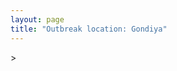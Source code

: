 ```yaml
---
layout: page
title: "Outbreak location: Gondiya"
---
```

<div id="mapid">
<script src="https://buda-magenta.github.io/hazard_map/load_map.js"></script>
><script>
var marker_outbreak = L.marker([21.145629, 80.268387],{"autoPan": true}).addTo(map); marker_outbreak.bindTooltip("Gondiya").openTooltip();

var circle_1 = L.circle([21.237947, 81.633683], {"pane": "markerPane", "color": "red", "fill": true, "fillOpacity": 0.2, "fillRule": "evenodd", "lineCap": "round", "lineJoin": "round", "opacity": 1.0, "radius": 69821, "stroke": true, "weight": 3}).addTo(map);
circle_1.bindTooltip("Raipur<br>rank: 1<br>hazard index: 0.069822")
circle_1.bindPopup('<a href="https://buda-magenta.github.io/hazard_map/Raipur">Raipur</a>')

var circle_2 = L.circle([20.259399, 76.976203], {"pane": "markerPane", "color": "red", "fill": true, "fillOpacity": 0.2, "fillRule": "evenodd", "lineCap": "round", "lineJoin": "round", "opacity": 1.0, "radius": 53382, "stroke": true, "weight": 3}).addTo(map);
circle_2.bindTooltip("Malegaon<br>rank: 2<br>hazard index: 0.053383")
circle_2.bindPopup('<a href="https://buda-magenta.github.io/hazard_map/Malegaon">Malegaon</a>')

var circle_3 = L.circle([21.149813, 79.082056], {"pane": "markerPane", "color": "red", "fill": true, "fillOpacity": 0.2, "fillRule": "evenodd", "lineCap": "round", "lineJoin": "round", "opacity": 1.0, "radius": 51464, "stroke": true, "weight": 3}).addTo(map);
circle_3.bindTooltip("Nagpur<br>rank: 3<br>hazard index: 0.051465")
circle_3.bindPopup('<a href="https://buda-magenta.github.io/hazard_map/Nagpur">Nagpur</a>')

var circle_4 = L.circle([21.199035, 81.397955], {"pane": "markerPane", "color": "red", "fill": true, "fillOpacity": 0.2, "fillRule": "evenodd", "lineCap": "round", "lineJoin": "round", "opacity": 1.0, "radius": 20839, "stroke": true, "weight": 3}).addTo(map);
circle_4.bindTooltip("Durg<br>rank: 4<br>hazard index: 0.020840")
circle_4.bindPopup('<a href="https://buda-magenta.github.io/hazard_map/Durg">Durg</a>')

var circle_5 = L.circle([20.843512, 75.525927], {"pane": "markerPane", "color": "red", "fill": true, "fillOpacity": 0.2, "fillRule": "evenodd", "lineCap": "round", "lineJoin": "round", "opacity": 1.0, "radius": 18830, "stroke": true, "weight": 3}).addTo(map);
circle_5.bindTooltip("Jalgaon<br>rank: 5<br>hazard index: 0.018831")
circle_5.bindPopup('<a href="https://buda-magenta.github.io/hazard_map/Jalgaon">Jalgaon</a>')

var circle_6 = L.circle([22.383333, 82.133333], {"pane": "markerPane", "color": "red", "fill": true, "fillOpacity": 0.2, "fillRule": "evenodd", "lineCap": "round", "lineJoin": "round", "opacity": 1.0, "radius": 18492, "stroke": true, "weight": 3}).addTo(map);
circle_6.bindTooltip("Bilaspur<br>rank: 6<br>hazard index: 0.018493")
circle_6.bindPopup('<a href="https://buda-magenta.github.io/hazard_map/Bilaspur">Bilaspur</a>')

var circle_7 = L.circle([19.075990, 72.877393], {"pane": "markerPane", "color": "red", "fill": true, "fillOpacity": 0.2, "fillRule": "evenodd", "lineCap": "round", "lineJoin": "round", "opacity": 1.0, "radius": 18073, "stroke": true, "weight": 3}).addTo(map);
circle_7.bindTooltip("Mumbai<br>rank: 7<br>hazard index: 0.018074")
circle_7.bindPopup('<a href="https://buda-magenta.github.io/hazard_map/Mumbai">Mumbai</a>')

var circle_8 = L.circle([21.200996, 81.335426], {"pane": "markerPane", "color": "red", "fill": true, "fillOpacity": 0.2, "fillRule": "evenodd", "lineCap": "round", "lineJoin": "round", "opacity": 1.0, "radius": 15542, "stroke": true, "weight": 3}).addTo(map);
circle_8.bindTooltip("Bhilai Nagar<br>rank: 8<br>hazard index: 0.015543")
circle_8.bindPopup('<a href="https://buda-magenta.github.io/hazard_map/Bhilai_Nagar">Bhilai Nagar</a>')

var circle_9 = L.circle([18.521428, 73.854454], {"pane": "markerPane", "color": "red", "fill": true, "fillOpacity": 0.2, "fillRule": "evenodd", "lineCap": "round", "lineJoin": "round", "opacity": 1.0, "radius": 14445, "stroke": true, "weight": 3}).addTo(map);
circle_9.bindTooltip("Pune<br>rank: 9<br>hazard index: 0.014445")
circle_9.bindPopup('<a href="https://buda-magenta.github.io/hazard_map/Pune">Pune</a>')

var circle_10 = L.circle([20.972740, 80.691555], {"pane": "markerPane", "color": "red", "fill": true, "fillOpacity": 0.2, "fillRule": "evenodd", "lineCap": "round", "lineJoin": "round", "opacity": 1.0, "radius": 12374, "stroke": true, "weight": 3}).addTo(map);
circle_10.bindTooltip("Rajnandgaon<br>rank: 10<br>hazard index: 0.012375")
circle_10.bindPopup('<a href="https://buda-magenta.github.io/hazard_map/Rajnandgaon">Rajnandgaon</a>')

var circle_11 = L.circle([25.335649, 83.007629], {"pane": "markerPane", "color": "red", "fill": true, "fillOpacity": 0.2, "fillRule": "evenodd", "lineCap": "round", "lineJoin": "round", "opacity": 1.0, "radius": 7678, "stroke": true, "weight": 3}).addTo(map);
circle_11.bindTooltip("Varanasi<br>rank: 11<br>hazard index: 0.007679")
circle_11.bindPopup('<a href="https://buda-magenta.github.io/hazard_map/Varanasi">Varanasi</a>')

var circle_12 = L.circle([25.438130, 81.833800], {"pane": "markerPane", "color": "red", "fill": true, "fillOpacity": 0.2, "fillRule": "evenodd", "lineCap": "round", "lineJoin": "round", "opacity": 1.0, "radius": 7137, "stroke": true, "weight": 3}).addTo(map);
circle_12.bindTooltip("Allahabad<br>rank: 12<br>hazard index: 0.007137")
circle_12.bindPopup('<a href="https://buda-magenta.github.io/hazard_map/Allahabad">Allahabad</a>')

var circle_13 = L.circle([22.500000, 83.500000], {"pane": "markerPane", "color": "red", "fill": true, "fillOpacity": 0.2, "fillRule": "evenodd", "lineCap": "round", "lineJoin": "round", "opacity": 1.0, "radius": 5759, "stroke": true, "weight": 3}).addTo(map);
circle_13.bindTooltip("Raigarh<br>rank: 13<br>hazard index: 0.005759")
circle_13.bindPopup('<a href="https://buda-magenta.github.io/hazard_map/Raigarh">Raigarh</a>')

var circle_14 = L.circle([20.030976, 79.358139], {"pane": "markerPane", "color": "red", "fill": true, "fillOpacity": 0.2, "fillRule": "evenodd", "lineCap": "round", "lineJoin": "round", "opacity": 1.0, "radius": 4852, "stroke": true, "weight": 3}).addTo(map);
circle_14.bindTooltip("Chandrapur<br>rank: 14<br>hazard index: 0.004853")
circle_14.bindPopup('<a href="https://buda-magenta.github.io/hazard_map/Chandrapur">Chandrapur</a>')

var circle_15 = L.circle([21.735348, 81.944459], {"pane": "markerPane", "color": "red", "fill": true, "fillOpacity": 0.2, "fillRule": "evenodd", "lineCap": "round", "lineJoin": "round", "opacity": 1.0, "radius": 3564, "stroke": true, "weight": 3}).addTo(map);
circle_15.bindTooltip("Bhatpara<br>rank: 15<br>hazard index: 0.003564")
circle_15.bindPopup('<a href="https://buda-magenta.github.io/hazard_map/Bhatpara">Bhatpara</a>')

var circle_16 = L.circle([22.541418, 88.357691], {"pane": "markerPane", "color": "red", "fill": true, "fillOpacity": 0.2, "fillRule": "evenodd", "lineCap": "round", "lineJoin": "round", "opacity": 1.0, "radius": 3085, "stroke": true, "weight": 3}).addTo(map);
circle_16.bindTooltip("Kolkata<br>rank: 16<br>hazard index: 0.003086")
circle_16.bindPopup('<a href="https://buda-magenta.github.io/hazard_map/Kolkata">Kolkata</a>')

var circle_17 = L.circle([19.877263, 75.339024], {"pane": "markerPane", "color": "red", "fill": true, "fillOpacity": 0.2, "fillRule": "evenodd", "lineCap": "round", "lineJoin": "round", "opacity": 1.0, "radius": 2957, "stroke": true, "weight": 3}).addTo(map);
circle_17.bindTooltip("Aurangabad<br>rank: 17<br>hazard index: 0.002957")
circle_17.bindPopup('<a href="https://buda-magenta.github.io/hazard_map/Aurangabad">Aurangabad</a>')

var circle_18 = L.circle([20.761862, 77.192172], {"pane": "markerPane", "color": "red", "fill": true, "fillOpacity": 0.2, "fillRule": "evenodd", "lineCap": "round", "lineJoin": "round", "opacity": 1.0, "radius": 2674, "stroke": true, "weight": 3}).addTo(map);
circle_18.bindTooltip("Akola<br>rank: 18<br>hazard index: 0.002675")
circle_18.bindPopup('<a href="https://buda-magenta.github.io/hazard_map/Akola">Akola</a>')

var circle_19 = L.circle([19.194329, 72.970178], {"pane": "markerPane", "color": "red", "fill": true, "fillOpacity": 0.2, "fillRule": "evenodd", "lineCap": "round", "lineJoin": "round", "opacity": 1.0, "radius": 2626, "stroke": true, "weight": 3}).addTo(map);
circle_19.bindTooltip("Thane<br>rank: 19<br>hazard index: 0.002626")
circle_19.bindPopup('<a href="https://buda-magenta.github.io/hazard_map/Thane">Thane</a>')

var circle_20 = L.circle([16.702841, 74.240533], {"pane": "markerPane", "color": "red", "fill": true, "fillOpacity": 0.2, "fillRule": "evenodd", "lineCap": "round", "lineJoin": "round", "opacity": 1.0, "radius": 2489, "stroke": true, "weight": 3}).addTo(map);
circle_20.bindTooltip("Kolhapur<br>rank: 20<br>hazard index: 0.002490")
circle_20.bindPopup('<a href="https://buda-magenta.github.io/hazard_map/Kolhapur">Kolhapur</a>')

var circle_21 = L.circle([16.850253, 74.594888], {"pane": "markerPane", "color": "red", "fill": true, "fillOpacity": 0.2, "fillRule": "evenodd", "lineCap": "round", "lineJoin": "round", "opacity": 1.0, "radius": 2278, "stroke": true, "weight": 3}).addTo(map);
circle_21.bindTooltip("Sangli<br>rank: 21<br>hazard index: 0.002278")
circle_21.bindPopup('<a href="https://buda-magenta.github.io/hazard_map/Sangli">Sangli</a>')

var circle_22 = L.circle([26.148658, 85.340013], {"pane": "markerPane", "color": "red", "fill": true, "fillOpacity": 0.2, "fillRule": "evenodd", "lineCap": "round", "lineJoin": "round", "opacity": 1.0, "radius": 2247, "stroke": true, "weight": 3}).addTo(map);
circle_22.bindTooltip("Muzaffarpur<br>rank: 22<br>hazard index: 0.002248")
circle_22.bindPopup('<a href="https://buda-magenta.github.io/hazard_map/Muzaffarpur">Muzaffarpur</a>')

var circle_23 = L.circle([20.011247, 73.790236], {"pane": "markerPane", "color": "red", "fill": true, "fillOpacity": 0.2, "fillRule": "evenodd", "lineCap": "round", "lineJoin": "round", "opacity": 1.0, "radius": 2132, "stroke": true, "weight": 3}).addTo(map);
circle_23.bindTooltip("Nashik<br>rank: 23<br>hazard index: 0.002133")
circle_23.bindPopup('<a href="https://buda-magenta.github.io/hazard_map/Nashik">Nashik</a>')

var circle_24 = L.circle([24.500000, 81.000000], {"pane": "markerPane", "color": "red", "fill": true, "fillOpacity": 0.2, "fillRule": "evenodd", "lineCap": "round", "lineJoin": "round", "opacity": 1.0, "radius": 1790, "stroke": true, "weight": 3}).addTo(map);
circle_24.bindTooltip("Satna<br>rank: 24<br>hazard index: 0.001791")
circle_24.bindPopup('<a href="https://buda-magenta.github.io/hazard_map/Satna">Satna</a>')

var circle_25 = L.circle([20.825623, 78.613146], {"pane": "markerPane", "color": "red", "fill": true, "fillOpacity": 0.2, "fillRule": "evenodd", "lineCap": "round", "lineJoin": "round", "opacity": 1.0, "radius": 1726, "stroke": true, "weight": 3}).addTo(map);
circle_25.bindTooltip("Wardha<br>rank: 25<br>hazard index: 0.001727")
circle_25.bindPopup('<a href="https://buda-magenta.github.io/hazard_map/Wardha">Wardha</a>')

var circle_26 = L.circle([21.154541, 77.644296], {"pane": "markerPane", "color": "red", "fill": true, "fillOpacity": 0.2, "fillRule": "evenodd", "lineCap": "round", "lineJoin": "round", "opacity": 1.0, "radius": 1627, "stroke": true, "weight": 3}).addTo(map);
circle_26.bindTooltip("Amravati<br>rank: 26<br>hazard index: 0.001628")
circle_26.bindPopup('<a href="https://buda-magenta.github.io/hazard_map/Amravati">Amravati</a>')

var circle_27 = L.circle([19.250000, 74.750000], {"pane": "markerPane", "color": "red", "fill": true, "fillOpacity": 0.2, "fillRule": "evenodd", "lineCap": "round", "lineJoin": "round", "opacity": 1.0, "radius": 1626, "stroke": true, "weight": 3}).addTo(map);
circle_27.bindTooltip("Ahmadnagar<br>rank: 27<br>hazard index: 0.001627")
circle_27.bindPopup('<a href="https://buda-magenta.github.io/hazard_map/Ahmadnagar">Ahmadnagar</a>')

var circle_28 = L.circle([24.935635, 82.647701], {"pane": "markerPane", "color": "red", "fill": true, "fillOpacity": 0.2, "fillRule": "evenodd", "lineCap": "round", "lineJoin": "round", "opacity": 1.0, "radius": 1493, "stroke": true, "weight": 3}).addTo(map);
circle_28.bindTooltip("Mirzapur<br>rank: 28<br>hazard index: 0.001493")
circle_28.bindPopup('<a href="https://buda-magenta.github.io/hazard_map/Mirzapur">Mirzapur</a>')

var circle_29 = L.circle([20.993276, 75.839983], {"pane": "markerPane", "color": "red", "fill": true, "fillOpacity": 0.2, "fillRule": "evenodd", "lineCap": "round", "lineJoin": "round", "opacity": 1.0, "radius": 1470, "stroke": true, "weight": 3}).addTo(map);
circle_29.bindTooltip("Bhusawal<br>rank: 29<br>hazard index: 0.001470")
circle_29.bindPopup('<a href="https://buda-magenta.github.io/hazard_map/Bhusawal">Bhusawal</a>')

var circle_30 = L.circle([19.169335, 77.311013], {"pane": "markerPane", "color": "red", "fill": true, "fillOpacity": 0.2, "fillRule": "evenodd", "lineCap": "round", "lineJoin": "round", "opacity": 1.0, "radius": 1385, "stroke": true, "weight": 3}).addTo(map);
circle_30.bindTooltip("Nanded Waghala<br>rank: 30<br>hazard index: 0.001385")
circle_30.bindPopup('<a href="https://buda-magenta.github.io/hazard_map/Nanded_Waghala">Nanded Waghala</a>')

var circle_31 = L.circle([20.166670, 79.172114], {"pane": "markerPane", "color": "red", "fill": true, "fillOpacity": 0.2, "fillRule": "evenodd", "lineCap": "round", "lineJoin": "round", "opacity": 1.0, "radius": 1376, "stroke": true, "weight": 3}).addTo(map);
circle_31.bindTooltip("Bhadravati<br>rank: 31<br>hazard index: 0.001376")
circle_31.bindPopup('<a href="https://buda-magenta.github.io/hazard_map/Bhadravati">Bhadravati</a>')

var circle_32 = L.circle([16.695935, 74.455575], {"pane": "markerPane", "color": "red", "fill": true, "fillOpacity": 0.2, "fillRule": "evenodd", "lineCap": "round", "lineJoin": "round", "opacity": 1.0, "radius": 1303, "stroke": true, "weight": 3}).addTo(map);
circle_32.bindTooltip("Ichalkaranji<br>rank: 32<br>hazard index: 0.001303")
circle_32.bindPopup('<a href="https://buda-magenta.github.io/hazard_map/Ichalkaranji">Ichalkaranji</a>')

var circle_33 = L.circle([25.773344, 84.784977], {"pane": "markerPane", "color": "red", "fill": true, "fillOpacity": 0.2, "fillRule": "evenodd", "lineCap": "round", "lineJoin": "round", "opacity": 1.0, "radius": 1288, "stroke": true, "weight": 3}).addTo(map);
circle_33.bindTooltip("Chapra<br>rank: 33<br>hazard index: 0.001288")
circle_33.bindPopup('<a href="https://buda-magenta.github.io/hazard_map/Chapra">Chapra</a>')

var circle_34 = L.circle([22.139831, 78.809645], {"pane": "markerPane", "color": "red", "fill": true, "fillOpacity": 0.2, "fillRule": "evenodd", "lineCap": "round", "lineJoin": "round", "opacity": 1.0, "radius": 1262, "stroke": true, "weight": 3}).addTo(map);
circle_34.bindTooltip("Chhindwara<br>rank: 34<br>hazard index: 0.001262")
circle_34.bindPopup('<a href="https://buda-magenta.github.io/hazard_map/Chhindwara">Chhindwara</a>')

var circle_35 = L.circle([17.723128, 83.301284], {"pane": "markerPane", "color": "red", "fill": true, "fillOpacity": 0.2, "fillRule": "evenodd", "lineCap": "round", "lineJoin": "round", "opacity": 1.0, "radius": 1239, "stroke": true, "weight": 3}).addTo(map);
circle_35.bindTooltip("Visakhapatnam<br>rank: 35<br>hazard index: 0.001240")
circle_35.bindPopup('<a href="https://buda-magenta.github.io/hazard_map/Visakhapatnam">Visakhapatnam</a>')

var circle_36 = L.circle([19.290314, 76.602903], {"pane": "markerPane", "color": "red", "fill": true, "fillOpacity": 0.2, "fillRule": "evenodd", "lineCap": "round", "lineJoin": "round", "opacity": 1.0, "radius": 1148, "stroke": true, "weight": 3}).addTo(map);
circle_36.bindTooltip("Parbhani<br>rank: 36<br>hazard index: 0.001149")
circle_36.bindPopup('<a href="https://buda-magenta.github.io/hazard_map/Parbhani">Parbhani</a>')

var circle_37 = L.circle([22.275879, 79.721045], {"pane": "markerPane", "color": "red", "fill": true, "fillOpacity": 0.2, "fillRule": "evenodd", "lineCap": "round", "lineJoin": "round", "opacity": 1.0, "radius": 1125, "stroke": true, "weight": 3}).addTo(map);
circle_37.bindTooltip("Seoni<br>rank: 37<br>hazard index: 0.001125")
circle_37.bindPopup('<a href="https://buda-magenta.github.io/hazard_map/Seoni">Seoni</a>')

var circle_38 = L.circle([22.519770, 82.629515], {"pane": "markerPane", "color": "red", "fill": true, "fillOpacity": 0.2, "fillRule": "evenodd", "lineCap": "round", "lineJoin": "round", "opacity": 1.0, "radius": 1094, "stroke": true, "weight": 3}).addTo(map);
circle_38.bindTooltip("Korba<br>rank: 38<br>hazard index: 0.001095")
circle_38.bindPopup('<a href="https://buda-magenta.github.io/hazard_map/Korba">Korba</a>')

var circle_39 = L.circle([25.795593, 82.488341], {"pane": "markerPane", "color": "red", "fill": true, "fillOpacity": 0.2, "fillRule": "evenodd", "lineCap": "round", "lineJoin": "round", "opacity": 1.0, "radius": 1074, "stroke": true, "weight": 3}).addTo(map);
circle_39.bindTooltip("Jaunpur<br>rank: 39<br>hazard index: 0.001074")
circle_39.bindPopup('<a href="https://buda-magenta.github.io/hazard_map/Jaunpur">Jaunpur</a>')

var circle_40 = L.circle([20.475195, 78.742396], {"pane": "markerPane", "color": "red", "fill": true, "fillOpacity": 0.2, "fillRule": "evenodd", "lineCap": "round", "lineJoin": "round", "opacity": 1.0, "radius": 1040, "stroke": true, "weight": 3}).addTo(map);
circle_40.bindTooltip("Hinganghat<br>rank: 40<br>hazard index: 0.001041")
circle_40.bindPopup('<a href="https://buda-magenta.github.io/hazard_map/Hinganghat">Hinganghat</a>')

var circle_41 = L.circle([22.801519, 86.202958], {"pane": "markerPane", "color": "red", "fill": true, "fillOpacity": 0.2, "fillRule": "evenodd", "lineCap": "round", "lineJoin": "round", "opacity": 1.0, "radius": 981, "stroke": true, "weight": 3}).addTo(map);
circle_41.bindTooltip("Jamshedpur<br>rank: 41<br>hazard index: 0.000981")
circle_41.bindPopup('<a href="https://buda-magenta.github.io/hazard_map/Jamshedpur">Jamshedpur</a>')

var circle_42 = L.circle([19.918233, 75.868625], {"pane": "markerPane", "color": "red", "fill": true, "fillOpacity": 0.2, "fillRule": "evenodd", "lineCap": "round", "lineJoin": "round", "opacity": 1.0, "radius": 958, "stroke": true, "weight": 3}).addTo(map);
circle_42.bindTooltip("Jalna<br>rank: 42<br>hazard index: 0.000958")
circle_42.bindPopup('<a href="https://buda-magenta.github.io/hazard_map/Jalna">Jalna</a>')

var circle_43 = L.circle([25.720581, 85.255560], {"pane": "markerPane", "color": "red", "fill": true, "fillOpacity": 0.2, "fillRule": "evenodd", "lineCap": "round", "lineJoin": "round", "opacity": 1.0, "radius": 940, "stroke": true, "weight": 3}).addTo(map);
circle_43.bindTooltip("Hajipur<br>rank: 43<br>hazard index: 0.000940")
circle_43.bindPopup('<a href="https://buda-magenta.github.io/hazard_map/Hajipur">Hajipur</a>')

var circle_44 = L.circle([28.651718, 77.221939], {"pane": "markerPane", "color": "red", "fill": true, "fillOpacity": 0.2, "fillRule": "evenodd", "lineCap": "round", "lineJoin": "round", "opacity": 1.0, "radius": 778, "stroke": true, "weight": 3}).addTo(map);
circle_44.bindTooltip("Delhi<br>rank: 44<br>hazard index: 0.000778")
circle_44.bindPopup('<a href="https://buda-magenta.github.io/hazard_map/Delhi">Delhi</a>')

var circle_45 = L.circle([27.209822, 79.048137], {"pane": "markerPane", "color": "red", "fill": true, "fillOpacity": 0.2, "fillRule": "evenodd", "lineCap": "round", "lineJoin": "round", "opacity": 1.0, "radius": 749, "stroke": true, "weight": 3}).addTo(map);
circle_45.bindTooltip("Mainpuri<br>rank: 45<br>hazard index: 0.000750")
circle_45.bindPopup('<a href="https://buda-magenta.github.io/hazard_map/Mainpuri">Mainpuri</a>')

var circle_46 = L.circle([20.266777, 85.843559], {"pane": "markerPane", "color": "red", "fill": true, "fillOpacity": 0.2, "fillRule": "evenodd", "lineCap": "round", "lineJoin": "round", "opacity": 1.0, "radius": 726, "stroke": true, "weight": 3}).addTo(map);
circle_46.bindTooltip("Bhubaneswar<br>rank: 46<br>hazard index: 0.000726")
circle_46.bindPopup('<a href="https://buda-magenta.github.io/hazard_map/Bhubaneswar">Bhubaneswar</a>')

var circle_47 = L.circle([25.603508, 83.507454], {"pane": "markerPane", "color": "red", "fill": true, "fillOpacity": 0.2, "fillRule": "evenodd", "lineCap": "round", "lineJoin": "round", "opacity": 1.0, "radius": 707, "stroke": true, "weight": 3}).addTo(map);
circle_47.bindTooltip("Ghazipur<br>rank: 47<br>hazard index: 0.000707")
circle_47.bindPopup('<a href="https://buda-magenta.github.io/hazard_map/Ghazipur">Ghazipur</a>')

var circle_48 = L.circle([25.877933, 84.119959], {"pane": "markerPane", "color": "red", "fill": true, "fillOpacity": 0.2, "fillRule": "evenodd", "lineCap": "round", "lineJoin": "round", "opacity": 1.0, "radius": 666, "stroke": true, "weight": 3}).addTo(map);
circle_48.bindTooltip("Ballia<br>rank: 48<br>hazard index: 0.000666")
circle_48.bindPopup('<a href="https://buda-magenta.github.io/hazard_map/Ballia">Ballia</a>')

var circle_49 = L.circle([21.400000, 83.883333], {"pane": "markerPane", "color": "red", "fill": true, "fillOpacity": 0.2, "fillRule": "evenodd", "lineCap": "round", "lineJoin": "round", "opacity": 1.0, "radius": 624, "stroke": true, "weight": 3}).addTo(map);
circle_49.bindTooltip("Sambalpur<br>rank: 49<br>hazard index: 0.000625")
circle_49.bindPopup('<a href="https://buda-magenta.github.io/hazard_map/Sambalpur">Sambalpur</a>')

var circle_50 = L.circle([22.214285, 84.872437], {"pane": "markerPane", "color": "red", "fill": true, "fillOpacity": 0.2, "fillRule": "evenodd", "lineCap": "round", "lineJoin": "round", "opacity": 1.0, "radius": 623, "stroke": true, "weight": 3}).addTo(map);
circle_50.bindTooltip("Raurkela<br>rank: 50<br>hazard index: 0.000623")
circle_50.bindPopup('<a href="https://buda-magenta.github.io/hazard_map/Raurkela">Raurkela</a>')

var circle_51 = L.circle([21.879616, 77.875681], {"pane": "markerPane", "color": "red", "fill": true, "fillOpacity": 0.2, "fillRule": "evenodd", "lineCap": "round", "lineJoin": "round", "opacity": 1.0, "radius": 595, "stroke": true, "weight": 3}).addTo(map);
circle_51.bindTooltip("Betul<br>rank: 51<br>hazard index: 0.000596")
circle_51.bindPopup('<a href="https://buda-magenta.github.io/hazard_map/Betul">Betul</a>')

var circle_52 = L.circle([18.627929, 73.800983], {"pane": "markerPane", "color": "red", "fill": true, "fillOpacity": 0.2, "fillRule": "evenodd", "lineCap": "round", "lineJoin": "round", "opacity": 1.0, "radius": 571, "stroke": true, "weight": 3}).addTo(map);
circle_52.bindTooltip("Pimpri Chinchwad<br>rank: 52<br>hazard index: 0.000571")
circle_52.bindPopup('<a href="https://buda-magenta.github.io/hazard_map/Pimpri_Chinchwad">Pimpri Chinchwad</a>')

var circle_53 = L.circle([17.388786, 78.461065], {"pane": "markerPane", "color": "red", "fill": true, "fillOpacity": 0.2, "fillRule": "evenodd", "lineCap": "round", "lineJoin": "round", "opacity": 1.0, "radius": 558, "stroke": true, "weight": 3}).addTo(map);
circle_53.bindTooltip("Hyderabad<br>rank: 53<br>hazard index: 0.000558")
circle_53.bindPopup('<a href="https://buda-magenta.github.io/hazard_map/Hyderabad">Hyderabad</a>')

var circle_54 = L.circle([17.636129, 74.298278], {"pane": "markerPane", "color": "red", "fill": true, "fillOpacity": 0.2, "fillRule": "evenodd", "lineCap": "round", "lineJoin": "round", "opacity": 1.0, "radius": 544, "stroke": true, "weight": 3}).addTo(map);
circle_54.bindTooltip("Satara<br>rank: 54<br>hazard index: 0.000544")
circle_54.bindPopup('<a href="https://buda-magenta.github.io/hazard_map/Satara">Satara</a>')

var circle_55 = L.circle([22.890183, 88.426939], {"pane": "markerPane", "color": "red", "fill": true, "fillOpacity": 0.2, "fillRule": "evenodd", "lineCap": "round", "lineJoin": "round", "opacity": 1.0, "radius": 495, "stroke": true, "weight": 3}).addTo(map);
circle_55.bindTooltip("Naihati<br>rank: 55<br>hazard index: 0.000495")
circle_55.bindPopup('<a href="https://buda-magenta.github.io/hazard_map/Naihati">Naihati</a>')

var circle_56 = L.circle([12.979120, 77.591300], {"pane": "markerPane", "color": "red", "fill": true, "fillOpacity": 0.2, "fillRule": "evenodd", "lineCap": "round", "lineJoin": "round", "opacity": 1.0, "radius": 439, "stroke": true, "weight": 3}).addTo(map);
circle_56.bindTooltip("Bangalore<br>rank: 56<br>hazard index: 0.000440")
circle_56.bindPopup('<a href="https://buda-magenta.github.io/hazard_map/Bangalore">Bangalore</a>')

var circle_57 = L.circle([21.977864, 76.568828], {"pane": "markerPane", "color": "red", "fill": true, "fillOpacity": 0.2, "fillRule": "evenodd", "lineCap": "round", "lineJoin": "round", "opacity": 1.0, "radius": 409, "stroke": true, "weight": 3}).addTo(map);
circle_57.bindTooltip("Khandwa<br>rank: 57<br>hazard index: 0.000409")
circle_57.bindPopup('<a href="https://buda-magenta.github.io/hazard_map/Khandwa">Khandwa</a>')

var circle_58 = L.circle([13.083694, 80.270186], {"pane": "markerPane", "color": "red", "fill": true, "fillOpacity": 0.2, "fillRule": "evenodd", "lineCap": "round", "lineJoin": "round", "opacity": 1.0, "radius": 372, "stroke": true, "weight": 3}).addTo(map);
circle_58.bindTooltip("Chennai<br>rank: 58<br>hazard index: 0.000373")
circle_58.bindPopup('<a href="https://buda-magenta.github.io/hazard_map/Chennai">Chennai</a>')

var circle_59 = L.circle([23.160894, 79.949770], {"pane": "markerPane", "color": "red", "fill": true, "fillOpacity": 0.2, "fillRule": "evenodd", "lineCap": "round", "lineJoin": "round", "opacity": 1.0, "radius": 348, "stroke": true, "weight": 3}).addTo(map);
circle_59.bindTooltip("Jabalpur<br>rank: 59<br>hazard index: 0.000349")
circle_59.bindPopup('<a href="https://buda-magenta.github.io/hazard_map/Jabalpur">Jabalpur</a>')

var circle_60 = L.circle([23.258486, 77.401989], {"pane": "markerPane", "color": "red", "fill": true, "fillOpacity": 0.2, "fillRule": "evenodd", "lineCap": "round", "lineJoin": "round", "opacity": 1.0, "radius": 347, "stroke": true, "weight": 3}).addTo(map);
circle_60.bindTooltip("Bhopal<br>rank: 60<br>hazard index: 0.000348")
circle_60.bindPopup('<a href="https://buda-magenta.github.io/hazard_map/Bhopal">Bhopal</a>')

var circle_61 = L.circle([19.500000, 78.500000], {"pane": "markerPane", "color": "red", "fill": true, "fillOpacity": 0.2, "fillRule": "evenodd", "lineCap": "round", "lineJoin": "round", "opacity": 1.0, "radius": 346, "stroke": true, "weight": 3}).addTo(map);
circle_61.bindTooltip("Adilabad<br>rank: 61<br>hazard index: 0.000346")
circle_61.bindPopup('<a href="https://buda-magenta.github.io/hazard_map/Adilabad">Adilabad</a>')

var circle_62 = L.circle([21.170200, 72.831100], {"pane": "markerPane", "color": "red", "fill": true, "fillOpacity": 0.2, "fillRule": "evenodd", "lineCap": "round", "lineJoin": "round", "opacity": 1.0, "radius": 340, "stroke": true, "weight": 3}).addTo(map);
circle_62.bindTooltip("Surat<br>rank: 62<br>hazard index: 0.000341")
circle_62.bindPopup('<a href="https://buda-magenta.github.io/hazard_map/Surat">Surat</a>')

var circle_63 = L.circle([23.021624, 72.579707], {"pane": "markerPane", "color": "red", "fill": true, "fillOpacity": 0.2, "fillRule": "evenodd", "lineCap": "round", "lineJoin": "round", "opacity": 1.0, "radius": 313, "stroke": true, "weight": 3}).addTo(map);
circle_63.bindTooltip("Ahmedabad<br>rank: 63<br>hazard index: 0.000314")
circle_63.bindPopup('<a href="https://buda-magenta.github.io/hazard_map/Ahmedabad">Ahmedabad</a>')

var circle_64 = L.circle([20.325704, 78.116914], {"pane": "markerPane", "color": "red", "fill": true, "fillOpacity": 0.2, "fillRule": "evenodd", "lineCap": "round", "lineJoin": "round", "opacity": 1.0, "radius": 312, "stroke": true, "weight": 3}).addTo(map);
circle_64.bindTooltip("Yavatmal<br>rank: 64<br>hazard index: 0.000312")
circle_64.bindPopup('<a href="https://buda-magenta.github.io/hazard_map/Yavatmal">Yavatmal</a>')

var circle_65 = L.circle([17.849907, 75.276320], {"pane": "markerPane", "color": "red", "fill": true, "fillOpacity": 0.2, "fillRule": "evenodd", "lineCap": "round", "lineJoin": "round", "opacity": 1.0, "radius": 303, "stroke": true, "weight": 3}).addTo(map);
circle_65.bindTooltip("Solapur<br>rank: 65<br>hazard index: 0.000304")
circle_65.bindPopup('<a href="https://buda-magenta.github.io/hazard_map/Solapur">Solapur</a>')

var circle_66 = L.circle([19.261944, 73.194760], {"pane": "markerPane", "color": "red", "fill": true, "fillOpacity": 0.2, "fillRule": "evenodd", "lineCap": "round", "lineJoin": "round", "opacity": 1.0, "radius": 296, "stroke": true, "weight": 3}).addTo(map);
circle_66.bindTooltip("Ulhas Nagar<br>rank: 66<br>hazard index: 0.000297")
circle_66.bindPopup('<a href="https://buda-magenta.github.io/hazard_map/Ulhas_Nagar">Ulhas Nagar</a>')

var circle_67 = L.circle([26.460914, 80.321759], {"pane": "markerPane", "color": "red", "fill": true, "fillOpacity": 0.2, "fillRule": "evenodd", "lineCap": "round", "lineJoin": "round", "opacity": 1.0, "radius": 289, "stroke": true, "weight": 3}).addTo(map);
circle_67.bindTooltip("Kanpur<br>rank: 67<br>hazard index: 0.000289")
circle_67.bindPopup('<a href="https://buda-magenta.github.io/hazard_map/Kanpur">Kanpur</a>')

var circle_68 = L.circle([26.838100, 80.934600], {"pane": "markerPane", "color": "red", "fill": true, "fillOpacity": 0.2, "fillRule": "evenodd", "lineCap": "round", "lineJoin": "round", "opacity": 1.0, "radius": 285, "stroke": true, "weight": 3}).addTo(map);
circle_68.bindTooltip("Lucknow<br>rank: 68<br>hazard index: 0.000285")
circle_68.bindPopup('<a href="https://buda-magenta.github.io/hazard_map/Lucknow">Lucknow</a>')

var circle_69 = L.circle([13.932609, 75.574978], {"pane": "markerPane", "color": "red", "fill": true, "fillOpacity": 0.2, "fillRule": "evenodd", "lineCap": "round", "lineJoin": "round", "opacity": 1.0, "radius": 284, "stroke": true, "weight": 3}).addTo(map);
circle_69.bindTooltip("Shimoga<br>rank: 69<br>hazard index: 0.000285")
circle_69.bindPopup('<a href="https://buda-magenta.github.io/hazard_map/Shimoga">Shimoga</a>')

var circle_70 = L.circle([23.122634, 83.198189], {"pane": "markerPane", "color": "red", "fill": true, "fillOpacity": 0.2, "fillRule": "evenodd", "lineCap": "round", "lineJoin": "round", "opacity": 1.0, "radius": 282, "stroke": true, "weight": 3}).addTo(map);
circle_70.bindTooltip("Ambikapur<br>rank: 70<br>hazard index: 0.000283")
circle_70.bindPopup('<a href="https://buda-magenta.github.io/hazard_map/Ambikapur">Ambikapur</a>')

var circle_71 = L.circle([19.807608, 85.825254], {"pane": "markerPane", "color": "red", "fill": true, "fillOpacity": 0.2, "fillRule": "evenodd", "lineCap": "round", "lineJoin": "round", "opacity": 1.0, "radius": 278, "stroke": true, "weight": 3}).addTo(map);
circle_71.bindTooltip("Puri<br>rank: 71<br>hazard index: 0.000278")
circle_71.bindPopup('<a href="https://buda-magenta.github.io/hazard_map/Puri">Puri</a>')

var circle_72 = L.circle([15.857267, 74.506934], {"pane": "markerPane", "color": "red", "fill": true, "fillOpacity": 0.2, "fillRule": "evenodd", "lineCap": "round", "lineJoin": "round", "opacity": 1.0, "radius": 262, "stroke": true, "weight": 3}).addTo(map);
circle_72.bindTooltip("Belgaum<br>rank: 72<br>hazard index: 0.000262")
circle_72.bindPopup('<a href="https://buda-magenta.github.io/hazard_map/Belgaum">Belgaum</a>')

var circle_73 = L.circle([18.112082, 83.405220], {"pane": "markerPane", "color": "red", "fill": true, "fillOpacity": 0.2, "fillRule": "evenodd", "lineCap": "round", "lineJoin": "round", "opacity": 1.0, "radius": 247, "stroke": true, "weight": 3}).addTo(map);
circle_73.bindTooltip("Vizianagaram<br>rank: 73<br>hazard index: 0.000247")
circle_73.bindPopup('<a href="https://buda-magenta.github.io/hazard_map/Vizianagaram">Vizianagaram</a>')

var circle_74 = L.circle([25.531031, 78.652689], {"pane": "markerPane", "color": "red", "fill": true, "fillOpacity": 0.2, "fillRule": "evenodd", "lineCap": "round", "lineJoin": "round", "opacity": 1.0, "radius": 229, "stroke": true, "weight": 3}).addTo(map);
circle_74.bindTooltip("Jhansi<br>rank: 74<br>hazard index: 0.000229")
circle_74.bindPopup('<a href="https://buda-magenta.github.io/hazard_map/Jhansi">Jhansi</a>')

var circle_75 = L.circle([26.671329, 83.364583], {"pane": "markerPane", "color": "red", "fill": true, "fillOpacity": 0.2, "fillRule": "evenodd", "lineCap": "round", "lineJoin": "round", "opacity": 1.0, "radius": 219, "stroke": true, "weight": 3}).addTo(map);
circle_75.bindTooltip("Gorakhpur<br>rank: 75<br>hazard index: 0.000219")
circle_75.bindPopup('<a href="https://buda-magenta.github.io/hazard_map/Gorakhpur">Gorakhpur</a>')

var circle_76 = L.circle([19.439885, 72.880383], {"pane": "markerPane", "color": "red", "fill": true, "fillOpacity": 0.2, "fillRule": "evenodd", "lineCap": "round", "lineJoin": "round", "opacity": 1.0, "radius": 217, "stroke": true, "weight": 3}).addTo(map);
circle_76.bindTooltip("Vasai<br>rank: 76<br>hazard index: 0.000217")
circle_76.bindPopup('<a href="https://buda-magenta.github.io/hazard_map/Vasai">Vasai</a>')

var circle_77 = L.circle([19.087076, 82.023572], {"pane": "markerPane", "color": "red", "fill": true, "fillOpacity": 0.2, "fillRule": "evenodd", "lineCap": "round", "lineJoin": "round", "opacity": 1.0, "radius": 216, "stroke": true, "weight": 3}).addTo(map);
circle_77.bindTooltip("Jagdalpur<br>rank: 77<br>hazard index: 0.000217")
circle_77.bindPopup('<a href="https://buda-magenta.github.io/hazard_map/Jagdalpur">Jagdalpur</a>')

var circle_78 = L.circle([21.365999, 74.284004], {"pane": "markerPane", "color": "red", "fill": true, "fillOpacity": 0.2, "fillRule": "evenodd", "lineCap": "round", "lineJoin": "round", "opacity": 1.0, "radius": 213, "stroke": true, "weight": 3}).addTo(map);
circle_78.bindTooltip("Nandurbar<br>rank: 78<br>hazard index: 0.000214")
circle_78.bindPopup('<a href="https://buda-magenta.github.io/hazard_map/Nandurbar">Nandurbar</a>')

var circle_79 = L.circle([15.398403, 73.812918], {"pane": "markerPane", "color": "red", "fill": true, "fillOpacity": 0.2, "fillRule": "evenodd", "lineCap": "round", "lineJoin": "round", "opacity": 1.0, "radius": 207, "stroke": true, "weight": 3}).addTo(map);
circle_79.bindTooltip("Vasco Da Gama<br>rank: 79<br>hazard index: 0.000208")
circle_79.bindPopup('<a href="https://buda-magenta.github.io/hazard_map/Vasco_Da_Gama">Vasco Da Gama</a>')

var circle_80 = L.circle([23.795281, 86.430964], {"pane": "markerPane", "color": "red", "fill": true, "fillOpacity": 0.2, "fillRule": "evenodd", "lineCap": "round", "lineJoin": "round", "opacity": 1.0, "radius": 194, "stroke": true, "weight": 3}).addTo(map);
circle_80.bindTooltip("Dhanbad<br>rank: 80<br>hazard index: 0.000195")
circle_80.bindPopup('<a href="https://buda-magenta.github.io/hazard_map/Dhanbad">Dhanbad</a>')

var circle_81 = L.circle([25.133173, 86.525040], {"pane": "markerPane", "color": "red", "fill": true, "fillOpacity": 0.2, "fillRule": "evenodd", "lineCap": "round", "lineJoin": "round", "opacity": 1.0, "radius": 185, "stroke": true, "weight": 3}).addTo(map);
circle_81.bindTooltip("Kharagpur<br>rank: 81<br>hazard index: 0.000185")
circle_81.bindPopup('<a href="https://buda-magenta.github.io/hazard_map/Kharagpur">Kharagpur</a>')

var circle_82 = L.circle([24.759267, 81.655000], {"pane": "markerPane", "color": "red", "fill": true, "fillOpacity": 0.2, "fillRule": "evenodd", "lineCap": "round", "lineJoin": "round", "opacity": 1.0, "radius": 181, "stroke": true, "weight": 3}).addTo(map);
circle_82.bindTooltip("Rewa<br>rank: 82<br>hazard index: 0.000181")
circle_82.bindPopup('<a href="https://buda-magenta.github.io/hazard_map/Rewa">Rewa</a>')

var circle_83 = L.circle([23.370035, 85.325013], {"pane": "markerPane", "color": "red", "fill": true, "fillOpacity": 0.2, "fillRule": "evenodd", "lineCap": "round", "lineJoin": "round", "opacity": 1.0, "radius": 179, "stroke": true, "weight": 3}).addTo(map);
circle_83.bindTooltip("Ranchi<br>rank: 83<br>hazard index: 0.000180")
circle_83.bindPopup('<a href="https://buda-magenta.github.io/hazard_map/Ranchi">Ranchi</a>')

var circle_84 = L.circle([25.280733, 83.125128], {"pane": "markerPane", "color": "red", "fill": true, "fillOpacity": 0.2, "fillRule": "evenodd", "lineCap": "round", "lineJoin": "round", "opacity": 1.0, "radius": 174, "stroke": true, "weight": 3}).addTo(map);
circle_84.bindTooltip("Mughal Sarai<br>rank: 84<br>hazard index: 0.000175")
circle_84.bindPopup('<a href="https://buda-magenta.github.io/hazard_map/Mughal_Sarai">Mughal Sarai</a>')

var circle_85 = L.circle([19.143607, 73.295535], {"pane": "markerPane", "color": "red", "fill": true, "fillOpacity": 0.2, "fillRule": "evenodd", "lineCap": "round", "lineJoin": "round", "opacity": 1.0, "radius": 172, "stroke": true, "weight": 3}).addTo(map);
circle_85.bindTooltip("Ambarnath<br>rank: 85<br>hazard index: 0.000172")
circle_85.bindPopup('<a href="https://buda-magenta.github.io/hazard_map/Ambarnath">Ambarnath</a>')

var circle_86 = L.circle([18.761516, 79.478785], {"pane": "markerPane", "color": "red", "fill": true, "fillOpacity": 0.2, "fillRule": "evenodd", "lineCap": "round", "lineJoin": "round", "opacity": 1.0, "radius": 163, "stroke": true, "weight": 3}).addTo(map);
circle_86.bindTooltip("Ramagundam<br>rank: 86<br>hazard index: 0.000163")
circle_86.bindPopup('<a href="https://buda-magenta.github.io/hazard_map/Ramagundam">Ramagundam</a>')

var circle_87 = L.circle([24.197443, 82.666145], {"pane": "markerPane", "color": "red", "fill": true, "fillOpacity": 0.2, "fillRule": "evenodd", "lineCap": "round", "lineJoin": "round", "opacity": 1.0, "radius": 159, "stroke": true, "weight": 3}).addTo(map);
circle_87.bindTooltip("Singrauli<br>rank: 87<br>hazard index: 0.000159")
circle_87.bindPopup('<a href="https://buda-magenta.github.io/hazard_map/Singrauli">Singrauli</a>')

var circle_88 = L.circle([16.508759, 80.618510], {"pane": "markerPane", "color": "red", "fill": true, "fillOpacity": 0.2, "fillRule": "evenodd", "lineCap": "round", "lineJoin": "round", "opacity": 1.0, "radius": 159, "stroke": true, "weight": 3}).addTo(map);
circle_88.bindTooltip("Vijayawada<br>rank: 88<br>hazard index: 0.000159")
circle_88.bindPopup('<a href="https://buda-magenta.github.io/hazard_map/Vijayawada">Vijayawada</a>')

var circle_89 = L.circle([18.351469, 76.755121], {"pane": "markerPane", "color": "red", "fill": true, "fillOpacity": 0.2, "fillRule": "evenodd", "lineCap": "round", "lineJoin": "round", "opacity": 1.0, "radius": 156, "stroke": true, "weight": 3}).addTo(map);
circle_89.bindTooltip("Latur<br>rank: 89<br>hazard index: 0.000156")
circle_89.bindPopup('<a href="https://buda-magenta.github.io/hazard_map/Latur">Latur</a>')

var circle_90 = L.circle([26.083143, 86.032571], {"pane": "markerPane", "color": "red", "fill": true, "fillOpacity": 0.2, "fillRule": "evenodd", "lineCap": "round", "lineJoin": "round", "opacity": 1.0, "radius": 149, "stroke": true, "weight": 3}).addTo(map);
circle_90.bindTooltip("Darbhanga<br>rank: 90<br>hazard index: 0.000150")
circle_90.bindPopup('<a href="https://buda-magenta.github.io/hazard_map/Darbhanga">Darbhanga</a>')

var circle_91 = L.circle([25.609324, 85.123525], {"pane": "markerPane", "color": "red", "fill": true, "fillOpacity": 0.2, "fillRule": "evenodd", "lineCap": "round", "lineJoin": "round", "opacity": 1.0, "radius": 141, "stroke": true, "weight": 3}).addTo(map);
circle_91.bindTooltip("Patna<br>rank: 91<br>hazard index: 0.000141")
circle_91.bindPopup('<a href="https://buda-magenta.github.io/hazard_map/Patna">Patna</a>')

var circle_92 = L.circle([15.351838, 75.137985], {"pane": "markerPane", "color": "red", "fill": true, "fillOpacity": 0.2, "fillRule": "evenodd", "lineCap": "round", "lineJoin": "round", "opacity": 1.0, "radius": 140, "stroke": true, "weight": 3}).addTo(map);
circle_92.bindTooltip("Hubli<br>rank: 92<br>hazard index: 0.000141")
circle_92.bindPopup('<a href="https://buda-magenta.github.io/hazard_map/Hubli">Hubli</a>')

var circle_93 = L.circle([22.920982, 88.437022], {"pane": "markerPane", "color": "red", "fill": true, "fillOpacity": 0.2, "fillRule": "evenodd", "lineCap": "round", "lineJoin": "round", "opacity": 1.0, "radius": 131, "stroke": true, "weight": 3}).addTo(map);
circle_93.bindTooltip("Halisahar<br>rank: 93<br>hazard index: 0.000132")
circle_93.bindPopup('<a href="https://buda-magenta.github.io/hazard_map/Halisahar">Halisahar</a>')

var circle_94 = L.circle([25.286698, 87.132254], {"pane": "markerPane", "color": "red", "fill": true, "fillOpacity": 0.2, "fillRule": "evenodd", "lineCap": "round", "lineJoin": "round", "opacity": 1.0, "radius": 127, "stroke": true, "weight": 3}).addTo(map);
circle_94.bindTooltip("Bhagalpur<br>rank: 94<br>hazard index: 0.000127")
circle_94.bindPopup('<a href="https://buda-magenta.github.io/hazard_map/Bhagalpur">Bhagalpur</a>')

var circle_95 = L.circle([22.949011, 88.435910], {"pane": "markerPane", "color": "red", "fill": true, "fillOpacity": 0.2, "fillRule": "evenodd", "lineCap": "round", "lineJoin": "round", "opacity": 1.0, "radius": 126, "stroke": true, "weight": 3}).addTo(map);
circle_95.bindTooltip("Kanchrapara<br>rank: 95<br>hazard index: 0.000127")
circle_95.bindPopup('<a href="https://buda-magenta.github.io/hazard_map/Kanchrapara">Kanchrapara</a>')

var circle_96 = L.circle([22.297314, 73.194257], {"pane": "markerPane", "color": "red", "fill": true, "fillOpacity": 0.2, "fillRule": "evenodd", "lineCap": "round", "lineJoin": "round", "opacity": 1.0, "radius": 118, "stroke": true, "weight": 3}).addTo(map);
circle_96.bindTooltip("Vadodara<br>rank: 96<br>hazard index: 0.000118")
circle_96.bindPopup('<a href="https://buda-magenta.github.io/hazard_map/Vadodara">Vadodara</a>')

var circle_97 = L.circle([22.720362, 75.868200], {"pane": "markerPane", "color": "red", "fill": true, "fillOpacity": 0.2, "fillRule": "evenodd", "lineCap": "round", "lineJoin": "round", "opacity": 1.0, "radius": 117, "stroke": true, "weight": 3}).addTo(map);
circle_97.bindTooltip("Indore<br>rank: 97<br>hazard index: 0.000117")
circle_97.bindPopup('<a href="https://buda-magenta.github.io/hazard_map/Indore">Indore</a>')

var circle_98 = L.circle([20.432402, 73.141172], {"pane": "markerPane", "color": "red", "fill": true, "fillOpacity": 0.2, "fillRule": "evenodd", "lineCap": "round", "lineJoin": "round", "opacity": 1.0, "radius": 113, "stroke": true, "weight": 3}).addTo(map);
circle_98.bindTooltip("Valsad<br>rank: 98<br>hazard index: 0.000113")
circle_98.bindPopup('<a href="https://buda-magenta.github.io/hazard_map/Valsad">Valsad</a>')

var circle_99 = L.circle([20.468600, 85.879200], {"pane": "markerPane", "color": "red", "fill": true, "fillOpacity": 0.2, "fillRule": "evenodd", "lineCap": "round", "lineJoin": "round", "opacity": 1.0, "radius": 112, "stroke": true, "weight": 3}).addTo(map);
circle_99.bindTooltip("Cuttack<br>rank: 99<br>hazard index: 0.000113")
circle_99.bindPopup('<a href="https://buda-magenta.github.io/hazard_map/Cuttack">Cuttack</a>')

var circle_100 = L.circle([19.295200, 72.854400], {"pane": "markerPane", "color": "red", "fill": true, "fillOpacity": 0.2, "fillRule": "evenodd", "lineCap": "round", "lineJoin": "round", "opacity": 1.0, "radius": 109, "stroke": true, "weight": 3}).addTo(map);
circle_100.bindTooltip("Mira-Bhayandar<br>rank: 100<br>hazard index: 0.000109")
circle_100.bindPopup('<a href="https://buda-magenta.github.io/hazard_map/Mira-Bhayandar">Mira-Bhayandar</a>')
</script>
</div>